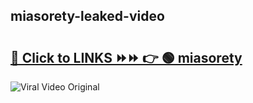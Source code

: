 
 ## miasorety-leaked-video 

# <h2><a href="https://clipsfans.com/miasorety&ref=git">🔗 Click to LINKS ⏩⏩ 👉 🟢 miasorety </a></h2>

<a href="https://clipsfans.com/miasorety&ref=git" rel="nofollow" data-target="animated-image.originalLink"><img src="https://i.ibb.co.com/xMMVF88/686577567.gif" alt="Viral Video Original" style="max-width: 100%; display: inline-block;" data-target="animated-image.originalImage"></a>
